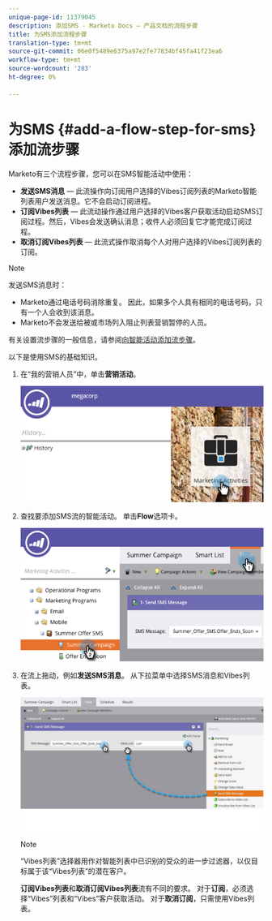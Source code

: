 ```yaml
---
unique-page-id: 11379045
description: 添加SMS - Marketo Docs — 产品文档的流程步骤
title: 为SMS添加流程步骤
translation-type: tm+mt
source-git-commit: 06e0f5489e6375a97e2fe77834bf45fa41f23ea6
workflow-type: tm+mt
source-wordcount: '283'
ht-degree: 0%

---
```



# 为SMS {#add-a-flow-step-for-sms}添加流步骤

Marketo有三个流程步骤，您可以在SMS智能活动中使用：

* **发送SMS消息**  — 此流操作向订阅用户选择的Vibes订阅列表的Marketo智能列表用户发送消息。它不会启动订阅进程。
* **订阅Vibes列表**  — 此流动操作通过用户选择的Vibes客户获取活动启动SMS订阅过程。然后，Vibes会发送确认消息；收件人必须回复它才能完成订阅过程。
* **取消订阅Vibes列表**  — 此流式操作取消每个人对用户选择的Vibes订阅列表的订阅。

>[!NOTE]
>
>发送SMS消息时：
>
>* Marketo通过电话号码消除重复。 因此，如果多个人具有相同的电话号码，只有一个人会收到该消息。
>* Marketo不会发送给被或市场列入阻止列表营销暂停的人员。


有关设置流步骤的一般信息，请参阅[向智能活动添加流步骤](/help/marketo/product-docs/core-marketo-concepts/smart-campaigns/flow-actions/add-a-flow-step-to-a-smart-campaign.md)。

以下是使用SMS的基础知识。

1. 在“我的营销人员”中，单击&#x200B;**营销活动**。

   ![](assets/image2016-7-28-11-3a41-3a17.png)

1. 查找要添加SMS流的智能活动。 单击&#x200B;**Flow**&#x200B;选项卡。

   ![](assets/image2016-7-28-11-3a43-3a41.png)

1. 在流上拖动，例如&#x200B;**发送SMS消息**。 从下拉菜单中选择SMS消息和Vibes列表。

   ![](assets/send-sms-message-hands.jpg)

   >[!NOTE]
   >
   >“Vibes列表”选择器用作对智能列表中已识别的受众的进一步过滤器，以仅目标属于该“Vibes列表”的潜在客户。
   >
   >**订阅Vibes列表**&#x200B;和&#x200B;**取消订阅Vibes列表**&#x200B;流有不同的要求。 对于&#x200B;**订阅**，必须选择“Vibes”列表和“Vibes”客户获取活动。 对于&#x200B;**取消订阅**，只需使用Vibes列表。

